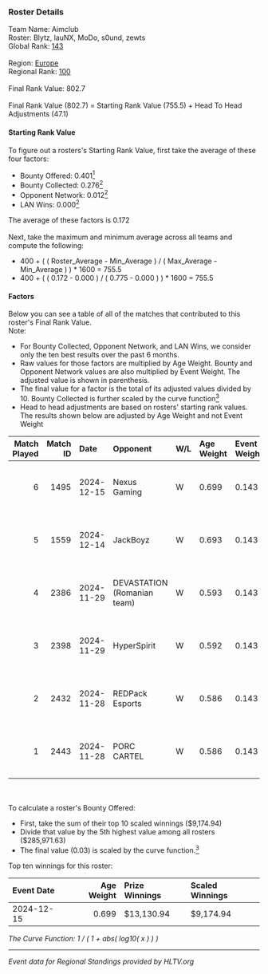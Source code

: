 ### Roster Details<br />
Team Name: Aimclub<br />
Roster: Blytz, lauNX, MoDo, s0und, zewts<br />
Global Rank: [143](../../standings_global_2025_02_28.md)<br />
<br />
Region: [Europe]( ../../standings_europe_2025_02_28.md)<br />
Regional Rank: [100]( ../../standings_europe_2025_02_28.md)<br />
<br />
Final Rank Value:  802.7<br />
<br />
Final Rank Value (802.7) = Starting Rank Value (755.5) + Head To Head Adjustments (47.1)<br />

#### Starting Rank Value<br />
To figure out a rosters's Starting Rank Value, first take the average of these four factors:<br />
- Bounty Offered: 0.401[<sup>1</sup>](#table2)
- Bounty Collected: 0.276[<sup>2</sup>](#table1)
- Opponent Network: 0.012[<sup>2</sup>](#table1)
- LAN Wins: 0.000[<sup>2</sup>](#table1)

The average of these factors is 0.172<br />
<br />
Next, take the maximum and minimum average across all teams and compute the following:<br />
- 400 + ( ( Roster_Average - Min_Average ) / ( Max_Average - Min_Average ) ) * 1600 = 755.5
- 400 + ( ( 0.172 - 0.000 ) / ( 0.775 - 0.000 ) ) * 1600 = 755.5


#### Factors<br />
Below you can see a table of all of the matches that contributed to this roster's Final Rank Value.<br />
Note:<br />

- For Bounty Collected, Opponent Network, and LAN Wins, we consider only the ten best results over the past 6 months.
- Raw values for those factors are multiplied by Age Weight. Bounty and Opponent Network values are also multiplied by Event Weight. The adjusted value is shown in parenthesis.
- The final value for a factor is the total of its adjusted values divided by 10. Bounty Collected is further scaled by the curve function[<sup>3</sup>](#curveFunction)
- Head to head adjustments are based on rosters' starting rank values. The results shown below are adjusted by Age Weight and not Event Weight
<span id="table1"></span><br />


| Match Played | Match ID | Date       | Opponent                    | W/L | Age Weight | Event Weight | Bounty Collected | Opponent Network | LAN Wins  | H2H Adj. | Roster                           |
| -: | -: | :- | :- | :- | :- | :- | :- | :- | :- | -: | :- |
|            6 |     1495 | 2024-12-15 | Nexus Gaming                | W   | 0.699      | 0.143        | 0.221 (0.022)    | 0.873 (0.087)    | 0 (0.000) |    18.11 | Blytz, lauNX, MoDo, s0und, zewts |
|            5 |     1559 | 2024-12-14 | JackBoyz                    | W   | 0.693      | 0.143        | 0.009 (0.001)    | 0.060 (0.006)    | 0 (0.000) |     7.56 | Blytz, lauNX, MoDo, s0und, zewts |
|            4 |     2386 | 2024-11-29 | DEVASTATION (Romanian team) | W   | 0.593      | 0.143        | 0.004 (0.000)    | 0.088 (0.007)    | 0 (0.000) |     6.47 | Blytz, lauNX, MoDo, s0und, zewts |
|            3 |     2398 | 2024-11-29 | HyperSpirit                 | W   | 0.592      | 0.143        | 0.000 (0.000)    | 0.095 (0.008)    | 0 (0.000) |     3.66 | Blytz, lauNX, MoDo, s0und, zewts |
|            2 |     2432 | 2024-11-28 | REDPack Esports             | W   | 0.586      | 0.143        | 0.002 (0.000)    | 0.092 (0.008)    | 0 (0.000) |     5.71 | Blytz, lauNX, MoDo, s0und, zewts |
|            1 |     2443 | 2024-11-28 | PORC CARTEL                 | W   | 0.586      | 0.143        | 0.001 (0.000)    | 0.032 (0.003)    | 0 (0.000) |     5.62 | Blytz, lauNX, MoDo, s0und, zewts |

<br />
<span id="table2"></span><br />
To calculate a roster's Bounty Offered:<br />

- First, take the sum of their top 10 scaled winnings ($9,174.94)
- Divide that value by the 5th highest value among all rosters ($285,971.63)
- The final value (0.03) is scaled by the curve function.[<sup>3</sup>](#curveFunction)

Top ten winnings for this roster:<br />

| Event Date | Age Weight | Prize Winnings | Scaled Winnings |
| :- | -: | :- | :- |
| 2024-12-15 |      0.699 | $13,130.94     | $9,174.94       |


<span id="curveFunction"></span>_The Curve Function: 1 / ( 1 + abs( log10( x ) ) )_<br />

---
_Event data for Regional Standings provided by HLTV.org_<br />
